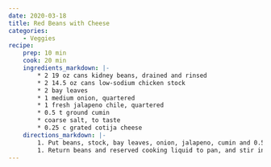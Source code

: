 ```yaml
---
date: 2020-03-18
title: Red Beans with Cheese
categories:
    - Veggies
recipe:
    prep: 10 min 
    cook: 20 min
    ingredients_markdown: |-
        * 2 19 oz cans kidney beans, drained and rinsed
        * 2 14.5 oz cans low-sodium chicken stock
        * 2 bay leaves
        * 1 medium onion, quartered
        * 1 fresh jalapeno chile, quartered
        * 0.5 t ground cumin
        * coarse salt, to taste
        * 0.25 c grated cotija cheese
    directions_markdown: |-
        1. Put beans, stock, bay leaves, onion, jalapeno, cumin and 0.5 t salt into a medium saucepan. Bring to a boil. Reduce to a brisk simmer. Cook 15 minutes, stirring occasionally. Strain, reserving 0.5 cup cooking liquid; discard onion, jalapeno, and bay leaves.
        1. Return beans and reserved cooking liquid to pan, and stir in 2 T cheese. Mash slightly with a potato masher until about half of the beans are broken down, leaving remaining beans whole. Season with salt, if desired. Cover with foil until ready to serve. Serve warm sprinkled with remaining 2 T cheese.
---
```

